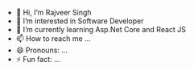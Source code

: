 - 👋 Hi, I’m Rajveer Singh
- 👀 I’m interested in Software Developer
- 🌱 I’m currently learning Asp.Net Core and React JS
- 📫 How to reach me ...
- 😄 Pronouns: ...
- ⚡ Fun fact: ...

<!---
rajveersingh-0011/rajveersingh-0011 is a ✨ special ✨ repository because its `README.md` (this file) appears on your GitHub profile.
You can click the Preview link to take a look at your changes.
--->
